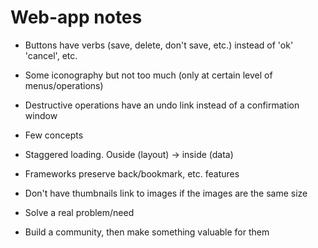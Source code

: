 Web-app notes
=============
* Buttons have verbs (save, delete, don't save, etc.) instead of 'ok' 'cancel', etc.
* Some iconography but not too much (only at certain level of menus/operations)
* Destructive operations have an undo link instead of a confirmation window
* Few concepts
* Staggered loading. Ouside (layout) -> inside (data)
* Frameworks preserve back/bookmark, etc. features
* Don't have thumbnails link to images if the images are the same size

* Solve a real problem/need
* Build a community, then make something valuable for them
